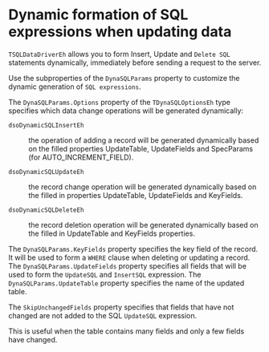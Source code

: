 # Dynamic formation of SQL expressions when updating data


`TSQLDataDriverEh` allows you to form Insert, Update and `Delete SQL` statements dynamically, immediately before sending a request to the server.

Use the subproperties of the `DynaSQLParams` property to customize the dynamic generation of `SQL expressions`.

The `DynaSQLParams.Options` property of the `TDynaSQLOptionsEh` type specifies which data change operations will be generated dynamically:

`dsoDynamicSQLInsertEh`
<dd>the operation of adding a record will be generated dynamically based on the filled properties UpdateTable, UpdateFields and SpecParams (for AUTO_INCREMENT_FIELD).</dd>

`dsoDynamicSQLUpdateEh`
<dd>the record change operation will be generated dynamically based on the filled in properties UpdateTable, UpdateFields and KeyFields.</dd>

`dsoDynamicSQLDeleteEh`
<dd>the record deletion operation will be generated dynamically based on the filled in UpdateTable and KeyFields properties.</dd>

The `DynaSQLParams.KeyFields` property specifies the key field of the record. It will be used to form a `WHERE` clause when deleting or updating a record. The `DynaSQLParams.UpdateFields` property specifies all fields that will be used to form the `UpdateSQL` and `InsertSQL` expression. The `DynaSQLParams.UpdateTable` property specifies the name of the updated table.

The `SkipUnchangedFields` property specifies that fields that have not changed are not added to the SQL `UpdateSQL` expression.

This is useful when the table contains many fields and only a few fields have changed.

